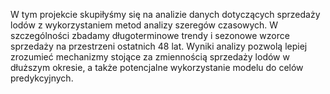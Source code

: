 W tym projekcie skupiłyśmy się na analizie danych dotyczących sprzedaży lodów z wykorzystaniem metod analizy szeregów czasowych. W szczególności zbadamy długoterminowe trendy i sezonowe wzorce sprzedaży na przestrzeni ostatnich 48 lat. Wyniki analizy pozwolą lepiej zrozumieć mechanizmy stojące za zmiennością sprzedaży lodów w dłuższym okresie, a także potencjalne wykorzystanie modelu do celów predykcyjnych.
